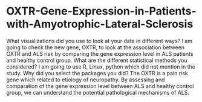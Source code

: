 # OXTR-Gene-Expression-in-Patients-with-Amyotrophic-Lateral-Sclerosis
What visualizations did you use to look at your data in different ways? 
I am going to check the new gene, OXTR, to look at the association between OXTR and ALS risk by comparing the gene expression level in ALS patients and healthy control group.
What are the different statistical methods you considered? I am going to use R, Linux, python which did not mention in the study.
Why did you select the packages you did? The OXTR is a pain risk gene which related to etiology of neuropathy. By assessing and comparation of the gene expression level between ALS and healthy control group, we can understand the potential pathological mechanisms of ALS.
